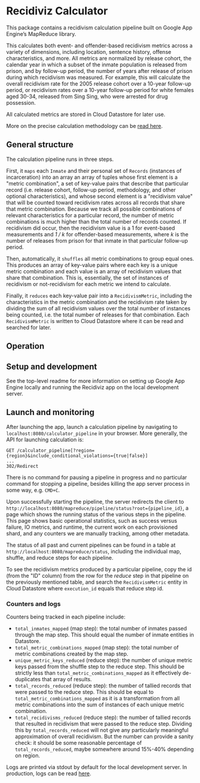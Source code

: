 # Recidiviz Calculator

This package contains a recidivism calculation pipeline built on Google App Engine’s MapReduce library.

This calculates both event- and offender-based recidivism metrics across a variety of dimensions, including location,
sentence history, offense characteristics, and more. All metrics are normalized by release cohort, the calendar year
in which a subset of the inmate population is released from prison, and by follow-up period, the number of years
after release of prison during which recidivism was measured. For example, this will calculate the overall recidivism
rate for the 2005 release cohort over a 10-year follow-up period, or recidivism rates over a 10-year follow-up period
for white females aged 30-34, released from Sing Sing, who were arrested for drug possession.

All calculated metrics are stored in Cloud Datastore for later use.

More on the precise calculation methodology can be [read here](TODO).

General structure
------

The calculation pipeline runs in three steps.

First, it `maps` each `Inmate` and their personal set of `Records`
(instances of incarceration) into an array an array of tuples whose first element is a "metric combination",
a set of key-value pairs that describe that particular record (i.e. release cohort, follow-up period,
methodology, and other optional characteristics), and whose second element is a "recidivism value" that will
be counted toward recidivism rates across all records that share that metric combination. Because we track
all possible combinations of relevant characteristics for a particular record, the number of metric combinations
is much higher than the total number of records counted. If recidivism did occur, then the recidivism value is
a 1 for event-based measurements and _1 / k_ for offender-based measurements, where _k_ is the number of releases
from prison for that inmate in that particular follow-up period.

Then, automatically, it `shuffles` all metric combinations to group equal ones. This produces an array of key-value
pairs where each key is a unique metric combination and each value is an array of recidivism values that share that
combination. This is, essentially, the set of instances of recidivism or not-recidivism for each metric we intend to
calculate.

Finally, it `reduces` each key-value pair into a `RecidivismMetric`, including the characteristics in the metric
combination and the recidivism rate taken by dividing the sum of all recidivism values over the total number of
instances being counted, i.e. the total number of releases for that combination. Each `RecidivismMetric` is written
to Cloud Datastore where it can be read and searched for later.

Operation
------

## Setup and development
See the top-level readme for more information on setting up Google App Engine locally and running the Recidiviz
app on the local development server.

## Launch and monitoring
After launching the app, launch a calculation pipeline by navigating to `localhost:8080/calculator_pipeline` in
your browser. More generally, the API for launching calculation is:

```
GET /calculator_pipeline[?region={region}&include_conditional_violations={true|false}]
...
302/Redirect
```

There is no command for pausing a pipeline in progress and no particular command for stopping a pipeline, besides
killing the app server process in some way, e.g. `CMD+C`.

Upon successfully starting the pipeline, the server redirects the client to `http://localhost:8080/mapreduce/pipeline/status?root={pipeline_id}`,
a page which shows the running status of the various steps in the pipeline. This page shows basic operational
statistics, such as success versus failure, IO metrics, and runtime, the current work on each provisioned shard,
and any counters we are manually tracking, among other metadata.

The status of all past and current pipelines can be found in a table at `http://localhost:8080/mapreduce/status`,
including the individual map, shuffle, and reduce steps for each pipeline.

To see the recidivism metrics produced by a particular pipeline, copy the id (from the "ID" column) from the row for
the _reduce_ step in that pipeline on the previously mentioned table, and search the `RecidivismMetric` entity in
Cloud Datastore where `execution_id` equals that reduce step id.

### Counters and logs

Counters being tracked in each pipeline include:
* `total_inmates_mapped` (map step): the total number of inmates passed through the map step. This should equal the
number of inmate entities in Datastore.
* `total_metric_combinations_mapped` (map step): the total number of metric combinations created by the map step.
* `unique_metric_keys_reduced` (reduce step): the number of unique metric keys passed from the shuffle step to the
reduce step. This should be strictly less than `total_metric_combinations_mapped` as it effectively de-duplicates
that array of results.
* `total_records_reduced` (reduce step): the number of tallied records that were passed to the reduce step. This
should be equal to `total_metric_combinations_mapped` as it is a transformation from all metric combinations
into the sum of instances of each unique metric combination.
* `total_recidivisms_reduced` (reduce step): the number of tallied records that resulted in recidivism that were
passed to the reduce step. Dividing this by `total_records_reduced` will not give any particularly meaningful
approximation of overall recidivism. But the number can provide a sanity check: it should be some reasonable
percentage of `total_records_reduced`, maybe somewhere around 15%-40% depending on region.

Logs are printed via stdout by default for the local development server. In production, logs can be read
[here](https://console.cloud.google.com/logs/viewer?project=recidiviz-123&minLogLevel=0&expandAll=false).
